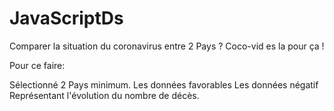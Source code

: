# JavaScriptDs


Comparer la situation du coronavirus entre 2 Pays ? Coco-vid es la pour ça ! 

Pour ce faire:

Sélectionné 2 Pays minimum.
Les données favorables
Les données négatif
Représentant l'évolution du nombre de décès.
